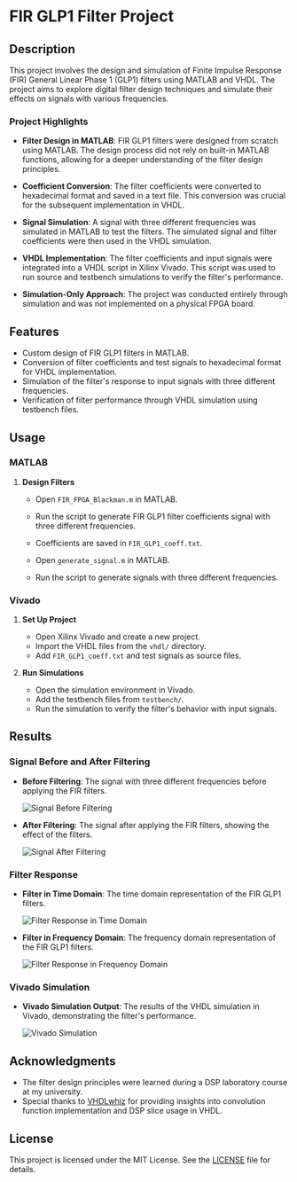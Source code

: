 # FIR GLP1 Filter Project

## Description

This project involves the design and simulation of Finite Impulse Response (FIR) General Linear Phase 1 (GLP1) filters using MATLAB and VHDL. The project aims to explore digital filter design techniques and simulate their effects on signals with various frequencies.

### Project Highlights

- **Filter Design in MATLAB**: FIR GLP1 filters were designed from scratch using MATLAB. The design process did not rely on built-in MATLAB functions, allowing for a deeper understanding of the filter design principles.
  
- **Coefficient Conversion**: The filter coefficients were converted to hexadecimal format and saved in a text file. This conversion was crucial for the subsequent implementation in VHDL.

- **Signal Simulation**: A signal with three different frequencies was simulated in MATLAB to test the filters. The simulated signal and filter coefficients were then used in the VHDL simulation.

- **VHDL Implementation**: The filter coefficients and input signals were integrated into a VHDL script in Xilinx Vivado. This script was used to run source and testbench simulations to verify the filter's performance.

- **Simulation-Only Approach**: The project was conducted entirely through simulation and was not implemented on a physical FPGA board.

## Features

- Custom design of FIR GLP1 filters in MATLAB.
- Conversion of filter coefficients and test signals to hexadecimal format for VHDL implementation.
- Simulation of the filter's response to input signals with three different frequencies.
- Verification of filter performance through VHDL simulation using testbench files.

## Usage

### MATLAB

1. **Design Filters**

   - Open `FIR_FPGA_Blackman.m` in MATLAB.
   - Run the script to generate FIR GLP1 filter coefficients signal with three different frequencies.
   - Coefficients are saved in `FIR_GLP1_coeff.txt`.

   - Open `generate_signal.m` in MATLAB.
   - Run the script to generate signals with three different frequencies.

### Vivado

1. **Set Up Project**

   - Open Xilinx Vivado and create a new project.
   - Import the VHDL files from the `vhdl/` directory.
   - Add `FIR_GLP1_coeff.txt` and test signals as source files.

2. **Run Simulations**

   - Open the simulation environment in Vivado.
   - Add the testbench files from `testbench/`.
   - Run the simulation to verify the filter's behavior with input signals.

## Results

### Signal Before and After Filtering

- **Before Filtering**: The signal with three different frequencies before applying the FIR filters.

  ![Signal Before Filtering](matlab/signal_before.png)

- **After Filtering**: The signal after applying the FIR filters, showing the effect of the filters.

  ![Signal After Filtering](matlab/signal_after.png)

### Filter Response

- **Filter in Time Domain**: The time domain representation of the FIR GLP1 filters.

  ![Filter Response in Time Domain](matlab/filter_response_time.png)

- **Filter in Frequency Domain**: The frequency domain representation of the FIR GLP1 filters.

  ![Filter Response in Frequency Domain](matlab/filter_response_freq.png)

### Vivado Simulation

- **Vivado Simulation Output**: The results of the VHDL simulation in Vivado, demonstrating the filter's performance.

  ![Vivado Simulation](testbench/vivado_simulation.png)

## Acknowledgments

- The filter design principles were learned during a DSP laboratory course at my university.
- Special thanks to [VHDLwhiz](https://www.vhdlwhiz.com) for providing insights into convolution function implementation and DSP slice usage in VHDL.


## License

This project is licensed under the MIT License. See the [LICENSE](LICENSE) file for details.

